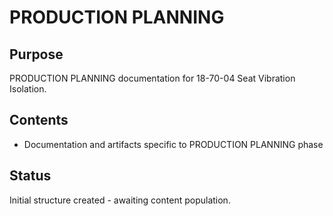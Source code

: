 # PRODUCTION PLANNING

## Purpose
PRODUCTION PLANNING documentation for 18-70-04 Seat Vibration Isolation.

## Contents
- Documentation and artifacts specific to PRODUCTION PLANNING phase

## Status
Initial structure created - awaiting content population.

